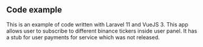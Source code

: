 
## Code example

This is an example of code written with Laravel 11 and VueJS 3.
This app allows user to subscribe to different binance tickers inside user panel.
It has a stub for user payments for service which was not released.
